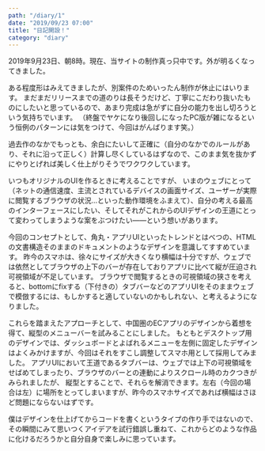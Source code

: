 ```yaml
---
path: "/diary/1"
date: "2019/09/23 07:00"
title: "日記開設！"
category: "diary"
---
```


<p>
2019年9月23日、朝8時。現在、当サイトの制作真っ只中です。外が明るくなってきました。
</p>

<p>
ある程度形はみえてきましたが、別案件のためいったん制作が休止にはいります。
まだまだリリースまでの道のりは長そうだけど、丁寧にこだわり抜いたものにしたいと思っているので、あまり完成は急がずに自分の能力を出し切ろうという気持ちでいます。
（終盤でヤケになり後回しになったPC版が雑になるという恒例のパターンには気をつけて、今回はがんばります笑。）
</p>

<p>
過去作のなかでもっとも、余白にたいして正確に（自分のなかでのルールがあり、それに沿って正しく）計算し尽くしているはずなので、このまま気を抜かずにやりとげれば美しく仕上がりそうでワクワクしています。
</p>

<p>
いつもオリジナルのUIを作るときに考えることですが、
いまのウェブにとって（ネットの通信速度、主流とされているデバイスの画面サイズ、ユーザーが実際に閲覧するブラウザの状況...といった動作環境をふまえて）、自分の考える最高のインターフェースにしたい、そしてそれがこれからのUIデザインの王道にとって変わってしまうような案をぶつけたい——という想いがあります。
</p>

<p>
今回のコンセプトとして、角丸・アプリUIといったトレンドとはべつの、HTMLの文書構造そのままのドキュメントのようなデザインを意識してすすめています。
昨今のスマホは、徐々にサイズが大きくなり横幅は十分ですが、ウェブでは依然としてブラウザの上下のバーが存在しておりアプリに比べて縦が圧迫され可視領域が不足しています。
ブラウザで閲覧するときの可視領域の狭さを考えると、bottomにfixする（下付きの）タブバーなどのアプリUIをそのままウェブで模倣するには、もしかすると適していないのかもしれない、と考えるようになりました。
</p>

<p>
これらを踏まえたアプローチとして、中国圏のECアプリのデザインから着想を得て、縦型のメニューバーを試みることにしました。
もともとデスクトップ用のデザインでは、ダッシュボードとよばれるメニューを左側に固定したデザインはよくみかけますが、今回はそれをすこし調整してスマホ用として採用してみました。
アプリUIにおいて王道であるタブバーは、ウェブでは上下の可視領域をせばめてしまったり、ブラウザのバーとの連動によりスクロール時のカクつきがみられましたが、
縦型とすることで、それらを解消できます。左右（今回の場合は左）に場所をとってしまいますが、昨今のスマホサイズであれば横幅はさほど問題にならないはずです。
</p>

<p>
僕はデザインを仕上げてからコードを書くというタイプの作り手ではないので、その瞬間にみて思いつくアイデアを試行錯誤し重ねて、これからどのような作品に化けるだろうかと自分自身で楽しみに思っています。
</p>



